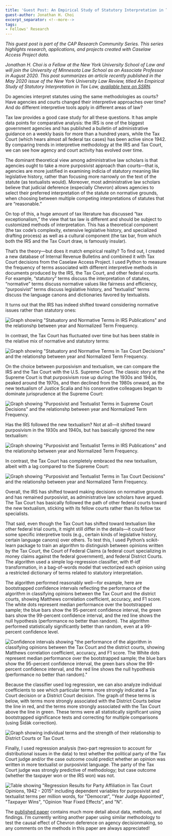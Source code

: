 ```yaml
---
title: 'Guest Post: An Empirical Study of Statutory Interpretation in Tax Law'
guest-author: Jonathan H. Choi
excerpt_separator: <!--more-->
tags:
- Fellows' Research
---
```

*This guest post is part of the CAP Research Community Series. This series highlights research, applications, and projects created with Caselaw Access Project data.*

*Jonathan H. Choi is a Fellow at the New York University School of Law and will join the University of Minnesota Law School as an Associate Professor in August 2020. This post summarizes an article recently published in the May 2020 issue of the New York University Law Review, titled An Empirical Study of Statutory Interpretation in Tax Law, [available here on SSRN](https://papers.ssrn.com/sol3/papers.cfm?abstractid=3460962).*

Do agencies interpret statutes using the same methodologies as courts? Have agencies and courts changed their interpretive approaches over time? And do different interpretive tools apply in different areas of law?

<!--more-->

Tax law provides a good case study for all these questions. It has ample data points for comparative analysis: the IRS is one of the biggest government agencies and has published a bulletin of administrative guidance on a weekly basis for more than a hundred years, while the Tax Court (which hears almost all federal tax cases) has been active since 1942. By comparing trends in interpretive methodology at the IRS and Tax Court, we can see how agency and court activity has evolved over time. 

The dominant theoretical view among administrative law scholars is that agencies ought to take a more purposivist approach than courts—that is, agencies are more justified in examining indicia of statutory meaning like legislative history, rather than focusing more narrowly on the text of the statute (as textualists would). Moreover, most administrative law scholars believe that judicial deference (especially Chevron) allows agencies to select their preferred interpretation of the statute on normative grounds, when choosing between multiple competing interpretations of statutes that are “reasonable.” 

On top of this, a huge amount of tax literature has discussed “tax exceptionalism,” the view that tax law is different and should be subject to customized methods of interpretation. This has a theoretical component (the tax code’s complexity, extensive legislative history, and specialized drafting process) as well as a cultural component (the tax bar, from which both the IRS and the Tax Court draw, is famously insular). 

That’s the theory—but does it match empirical reality? To find out, I created a new database of Internal Revenue Bulletins and combined it with Tax Court decisions from the Caselaw Access Project. I used Python to measure the frequency of terms associated with different interpretive methods in documents produced by the IRS, the Tax Court, and other federal courts. For example, “statutory” terms discuss the interpretation of statutes, “normative” terms discuss normative values like fairness and efficiency, “purposivist” terms discuss legislative history, and “textualist” terms discuss the language canons and dictionaries favored by textualists.

It turns out that the IRS has indeed shifted toward considering normative issues rather than statutory ones:

![Graph showing "Statuatory and Normative Terms in IRS Publications" and the relationshp between year and Normalized Term Frequency.](https://lil-blog-media.s3.amazonaws.com/graph1.png)

In contrast, the Tax Court has fluctuated over time but has been stable in the relative mix of normative and statutory terms:

![Graph showing "Statuatory and Normative Terms in Tax Court Decisions" and the relationshp between year and Normalized Term Frequency.](https://lil-blog-media.s3.amazonaws.com/graph2.png)

On the choice between purposivism and textualism, we can compare the IRS and the Tax Court with the U.S. Supreme Court. The classic story at the Supreme Court is that purposivism rose up during the 1930s and 1940s, peaked around the 1970s, and then declined from the 1980s onward, as the new textualism of Justice Scalia and his conservative colleagues began to dominate jurisprudence at the Supreme Court:

![Graph showing "Purposivist and Textualist Terms in Supreme Court Decisions" and the relationshp between year and Normalized Term Frequency.](https://lil-blog-media.s3.amazonaws.com/graph3.png)

Has the IRS followed the new textualism? Not at all—it shifted toward purposivism in the 1930s and 1940s, but has basically ignored the new textualism:

![Graph showing "Purposivist and Textualist Terms in IRS Publications" and the relationshp between year and Normalized Term Frequency.](https://lil-blog-media.s3.amazonaws.com/graph4.png)

In contrast, the Tax Court has completely embraced the new textualism, albeit with a lag compared to the Supreme Court:

![Graph showing "Purposivist and Textualist Terms in Tax Court Decisions" and the relationshp between year and Normalized Term Frequency.](https://lil-blog-media.s3.amazonaws.com/graph5.png)

Overall, the IRS has shifted toward making decisions on normative grounds and has remained purposivist, as administrative law scholars have argued. The Tax Court has basically followed the path of other federal courts toward the new textualism, sticking with its fellow courts rather than its fellow tax specialists. 

That said, even though the Tax Court has shifted toward textualism like other federal trial courts, it might still differ in the details—it could favor some specific interpretive tools (e.g., certain kinds of legislative history, certain language canons) over others. To test this, I used Python’s scikit-learn package to train an algorithm to distinguish between opinions written by the Tax Court, the Court of Federal Claims (a federal court specializing in money claims against the federal government), and federal District Courts. The algorithm used a simple log-regression classifier, with tf-idf transformation, in a bag-of-words model that vectorized each opinion using a restricted dictionary of terms related to statutory interpretation.

The algorithm performed reasonably well—for example, here are bootstrapped confidence intervals reflecting the performance of the algorithm in classifying opinions between the Tax Court and the district courts, showing Matthews correlation coefficient, accuracy, and F1 score. The white dots represent median performance over the bootstrapped sample; the blue bars show the 95-percent confidence interval, the green bars show the 99-percent confidence interval, and the red line shows the null hypothesis (performance no better than random). The algorithm performed statistically significantly better than random, even at a 99-percent confidence level.

![Confidence intervals showing "the performance of the algorithm in classifying opinions between the Tax Court and the district courts, showing Matthews correlation coefficient, accuracy, and F1 score. The White dots represent median performance over the bootstrapped sample; the blue bars show the 95-percent confidence interval, the green bars show the 99-percent confidence interval, and the red line shows the null hypothesis (performance no better than random)."](https://lil-blog-media.s3.amazonaws.com/graph6.png)

Because the classifier used log regression, we can also analyze individual coefficients to see which particular terms more strongly indicated a Tax Court decision or a District Court decision. The graph of these terms is below, with terms more strongly associated with the District Courts below the line in red, and the terms more strongly associated with the Tax Court above the line in green. These terms were all statistically significant using bootstrapped significance tests and correcting for multiple comparisons (using Šidák correction).

![Graph showing individual terms and the strength of their relationship to District Courts or Tax Court.](https://lil-blog-media.s3.amazonaws.com/graph7.png)

Finally, I used regression analysis (two-part regression to account for distributional issues in the data) to test whether the political party of the Tax Court judge and/or the case outcome could predict whether an opinion was written in more textualist or purposivist language. The party of the Tax Court judge was strongly predictive of methodology; but case outcome (whether the taxpayer won or the IRS won) was not.

![Table showing "Regression Results for Party Affiliation in Tax Court Opinions, 1942 - 2015" including dependent variables for purposivist and textualist terms per million words, for "Democrat", "Year Judge Appointed", "Taxpayer Wins", "Opinion Year Fixed Effects", and "N".](https://lil-blog-media.s3.amazonaws.com/graph8.png)

The [published paper](https://papers.ssrn.com/sol3/papers.cfm?abstract_id=3460962) contains much more detail about data, methods, and findings. I’m currently writing another paper using similar methodology to test the causal effect of Chevron deference on agency decisionmaking, so any comments on the methods in this paper are always appreciated!

